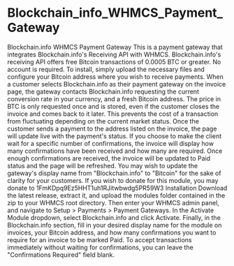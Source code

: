 # Blockchain_info_WHMCS_Payment_Gateway
Blockchain.info WHMCS Payment Gateway  This is a payment gateway that integrates Blockchain.info's Receiving API with WHMCS.  Blockchain.info's receiving API offers free Bitcoin transactions of 0.0005 BTC or greater. No account is required. To install, simply upload the necessary files and configure your Bitcoin address where you wish to receive payments.  When a customer selects Blockchain.info as their payment gateway on the invoice page, the gateway contacts Blockchain.info requesting the current conversion rate in your currency, and a fresh Bitcoin address. The price in BTC is only requested once and is stored, even if the customer closes the invoice and comes back to it later. This prevents the cost of a transaction from fluctuating depending on the current market status. Once the customer sends a payment to the address listed on the invoice, the page will update live with the payment's status. If you choose to make the client wait for a specific number of confirmations, the invoice will display how many confirmations have been received and how many are required. Once enough confirmations are received, the invoice will be updated to Paid status and the page will be refreshed.  You may wish to update the gateway's display name from "Blockchain.info" to "Bitcoin" for the sake of clarity for your customers.  If you wish to donate for this module, you may donate to  1FmKDpq9Ez5HHT1uh1RJitwbwdg5PR59W3   Installation  Download the latest release, extract it, and upload the modules folder contained in the zip to your WHMCS root directory. Then enter your WHMCS admin panel, and navigate to Setup > Payments > Payment Gateways. In the Activate Module dropdown, select Blockchain.info and click Activate. Finally, in the Blockchain.info section, fill in your desired display name for the module on invoices, your Bitcoin address, and how many confirmations you want to require for an invoice to be marked Paid. To accept transactions immediately without waiting for confirmations, you can leave the "Confirmations Required" field blank.
